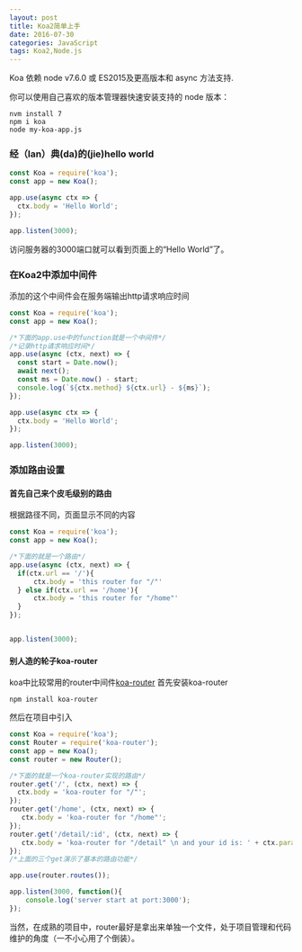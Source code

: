 ```yaml
---
layout: post
title: Koa2简单上手
date: 2016-07-30
categories: JavaScript
tags: Koa2,Node.js
---
```


Koa 依赖 node v7.6.0 或 ES2015及更高版本和 async 方法支持.

你可以使用自己喜欢的版本管理器快速安装支持的 node 版本：
```shell
nvm install 7
npm i koa
node my-koa-app.js
```

### 经（lan）典(da)的(jie)hello world
```javascript
const Koa = require('koa');
const app = new Koa();

app.use(async ctx => {
  ctx.body = 'Hello World';
});

app.listen(3000);
```
访问服务器的3000端口就可以看到页面上的“Hello World”了。

### 在Koa2中添加中间件
添加的这个中间件会在服务端输出http请求响应时间
```javascript
const Koa = require('koa');
const app = new Koa();

/*下面的app.use中的function就是一个中间件*/
/*记录http请求响应时间*/
app.use(async (ctx, next) => {
  const start = Date.now();
  await next();
  const ms = Date.now() - start;
  console.log(`${ctx.method} ${ctx.url} - ${ms}`);
});

app.use(async ctx => {
  ctx.body = 'Hello World';
});

app.listen(3000);
```

### 添加路由设置
#### 首先自己来个皮毛级别的路由
根据路径不同，页面显示不同的内容
```javascript
const Koa = require('koa');
const app = new Koa();

/*下面的就是一个路由*/
app.use(async (ctx, next) => {
  if(ctx.url == '/'){
      ctx.body = 'this router for "/"'
  } else if(ctx.url == '/home'){
      ctx.body = 'this router for "/home"'
  }
});


app.listen(3000);
```
#### 别人造的轮子koa-router
koa中比较常用的router中间件[koa-router](https://www.npmjs.com/package/koa-router)
首先安装koa-router
```shell
npm install koa-router
```
然后在项目中引入
```javascript
const Koa = require('koa');
const Router = require('koa-router');
const app = new Koa();
const router = new Router();

/*下面的就是一个koa-router实现的路由*/
router.get('/', (ctx, next) => {
  ctx.body = 'koa-router for "/"';
});
router.get('/home', (ctx, next) => {
   ctx.body = 'koa-router for "/home"';
});
router.get('/detail/:id', (ctx, next) => {
   ctx.body = 'koa-router for "/detail" \n and your id is: ' + ctx.params.id);
});
/*上面的三个get演示了基本的路由功能*/

app.use(router.routes());

app.listen(3000, function(){
    console.log('server start at port:3000');
});
```
当然，在成熟的项目中，router最好是拿出来单独一个文件，处于项目管理和代码维护的角度（一不小心用了个倒装）。



